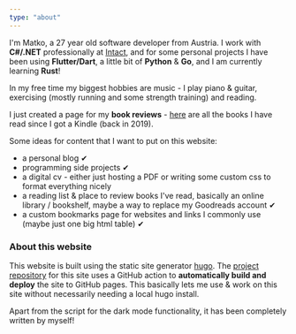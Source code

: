 ```yaml
---
type: "about"
---
```


I'm Matko, a 27 year old software developer from Austria. I work with **C#/.NET** professionally at [Intact](https://intact-systems.com/), and for some personal projects I have been using **Flutter/Dart**, a little bit of **Python** & **Go**, and I am currently learning **Rust**!

In my free time my biggest hobbies are music - I play piano & guitar, exercising (mostly running and some strength training) and reading.

I just created a page for my **book reviews** - [here](https://matkobusljeta.com/reading) are all the books I have read since I got a Kindle (back in 2019).

Some ideas for content that I want to put on this website:

* a personal blog ✔
* programming side projects ✔
* a digital cv - either just hosting a PDF or writing some custom css to format everything nicely
* a reading list & place to review books I've read, basically an online library / bookshelf,
maybe a way to replace my Goodreads account ✔
* a custom bookmarks page for websites and links I commonly use (maybe just one big html table) ✔


### About this website 

This website is built using the static site generator [hugo](https://gohugo.io).
The [project repository](https://github.com/matkv/hugo-website) for this site uses a GitHub action to **automatically build and deploy** the site to GitHub pages. This basically lets me use & work on this site without necessarily needing a local hugo install. 

Apart from the script for the dark mode functionality, it has been completely written by myself!